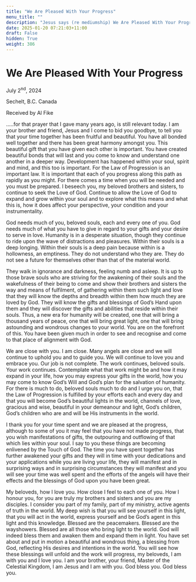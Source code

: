 ```yaml
---
title: "We Are Pleased With Your Progress"
menu_title: ""
description: "Jesus says (re mediumship) We Are Pleased With Your Progress"
date: 2025-01-20 07:21:03+11:00
draft: False
hidden: True
weight: 386
---
```

# We Are Pleased With Your Progress

July 2<sup>nd</sup>, 2024

Sechelt, B.C. Canada

Received by Al Fike 

…..for that prayer that I gave many years ago, is still relevant today. I am your brother and friend, Jesus and I come to bid you goodbye, to tell you that your time together has been fruitful and beautiful. You have all bonded well together and there has been great harmony amongst you. This beautiful gift that you have given each other is important. You have created beautiful bonds that will last and you come to know and understand one another in a deeper way. Development has happened within your soul, spirit and mind, and this too is important. For the Law of Progression is an important law. It is important that each of you progress along this path as rapidly as you might. For there comes a time when you will be needed and you must be prepared. I beseech you, my beloved brothers and sisters, to continue to seek the Love of God. Continue to allow the Love of God to expand and grow within your soul and to explore what this means and what this is, how it does affect your perspective, your condition and your instrumentality.

God needs much of you, beloved souls, each and every one of you. God needs much of what you have to give in regard to your gifts and your desire to serve in love. Humanity is in a desperate situation, though they continue to ride upon the wave of distractions and pleasures. Within their souls is a deep longing. Within their souls is a deep pain because within is a hollowness, an emptiness. They do not understand who they are. They do not see a future for themselves other than that of the material world. 

They walk in ignorance and darkness, feeling numb and asleep. It is up to those brave souls who are striving for the awakening of their souls and the wakefulness of their being to come and show their brothers and sisters the way and means of fulfilment, of gathering within them such light and love that they will know the depths and breadth within them how much they are loved by God. They will know the gifts and blessings of God’s Hand upon them and they will discover the gifts and abilities that reside within their souls. Thus, a new era for humanity will be created, one that will bring a thousand years of peace, one that will bring great light, one that will bring astounding and wondrous changes to your world. You are on the forefront of this. You have been given much in order to see and recognise and come to that place of alignment with God.

We are close with you. I am close. Many angels are close and we will continue to uphold you and to guide you. We will continue to love you and embrace you. Our job is not complete. The work continues, beloved souls. Your work continues. Contemplate what that work might be and how it may expand in your life, how you may express your gifts in the world, how you may come to know God’s Will and God’s plan for the salvation of humanity. For there is much to do, beloved souls much to do and I urge you on, that the Law of Progression is fulfilled by your efforts each and every day and that you will become God’s beautiful lights in the world, channels of love, gracious and wise, beautiful in your demeanour and light, God’s children, God’s children who are and will be His instruments in the world. 

I thank you for your time spent and we are pleased at the progress, although to some of you it may feel that you have not made progress, that you wish manifestations of gifts, the outpouring and outflowing of that which lies within your soul. I say to you these things are becoming enlivened by the Touch of God. The time you have spent together has further awakened your gifts and they will in time with your dedications and your applications while you are living your life, they will manifest and in surprising ways and in surprising circumstances they will manifest and you will see your time was well spent and the efforts of the angels will have their effects and the blessings of God upon you have been great. 

My beloveds, how I love you. How close I feel to each one of you. How I honour you, for you are truly my brothers and sisters and you are my disciples. I consider you part of my family, part of my ministry, active agents of truth in the world. My deep wish is that you will see yourself in this light, that you will act in the world, express yourself and be God’s agent in this light and this knowledge. Blessed are the peacemakers. Blessed are the wayshowers. Blessed are all those who bring light to the world. God will indeed bless them and awaken them and expand them in light. You have set about and put in motion a beautiful and wondrous thing, a blessing from God, reflecting His desires and intentions in the world. You will see how these blessings will unfold and the work will progress, my beloveds, I am with you and I love you. I am your brother, your friend, Master of the Celestial Kingdom, I am Jesus and I am with you. God bless you. God bless you.